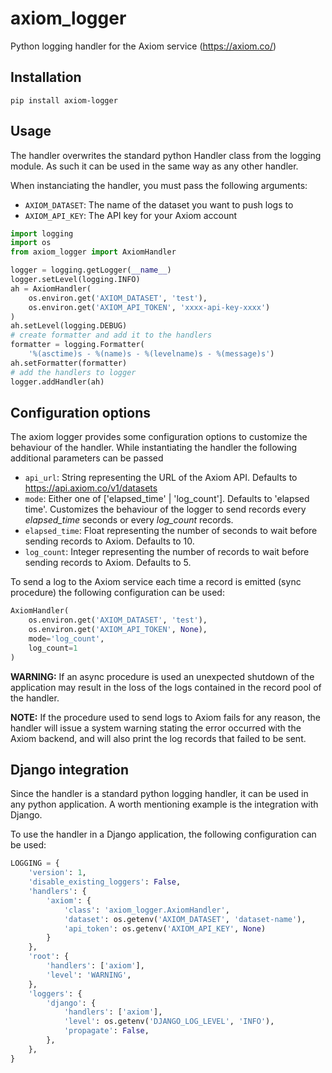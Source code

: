 # axiom_logger
Python logging handler for the Axiom service (https://axiom.co/)


## Installation

```
pip install axiom-logger
```

## Usage
The handler overwrites the standard python Handler class from the logging module.
As such it can be used in the same way as any other handler.

When instanciating the handler, you must pass the following arguments:
- `AXIOM_DATASET`: The name of the dataset you want to push logs to
- `AXIOM_API_KEY`: The API key for your Axiom account

```python
import logging
import os
from axiom_logger import AxiomHandler

logger = logging.getLogger(__name__)
logger.setLevel(logging.INFO)
ah = AxiomHandler(
    os.environ.get('AXIOM_DATASET', 'test'),
    os.environ.get('AXIOM_API_TOKEN', 'xxxx-api-key-xxxx')
)
ah.setLevel(logging.DEBUG)
# create formatter and add it to the handlers
formatter = logging.Formatter(
    '%(asctime)s - %(name)s - %(levelname)s - %(message)s')
ah.setFormatter(formatter)
# add the handlers to logger
logger.addHandler(ah)
```

## Configuration options
The axiom logger provides some configuration options to customize the behaviour of the handler.
While instantiating the handler the following additional parameters can be passed

* `api_url`: String representing the URL of the Axiom API. Defaults to https://api.axiom.co/v1/datasets
* `mode`: Either one of ['elapsed_time' | 'log_count']. Defaults to 'elapsed time'. Customizes the behaviour of the 
logger to send records every _elapsed_time_ seconds or every _log_count_ records.
* `elapsed_time`: Float representing the number of seconds to wait before sending records to Axiom. Defaults to 10.
* `log_count`: Integer representing the number of records to wait before sending records to Axiom. Defaults to 5.

To send a log to the Axiom service each time a record is emitted (sync procedure) the following configuration can be used:

```python
AxiomHandler(
    os.environ.get('AXIOM_DATASET', 'test'),
    os.environ.get('AXIOM_API_TOKEN', None),
    mode='log_count',
    log_count=1
)
```

__WARNING:__ If an async procedure is used an unexpected shutdown of the application may result in the loss of 
the logs contained in the record pool of the handler.  

__NOTE:__ If the procedure used to send logs to Axiom fails for any reason, the handler will issue a system warning 
stating the error occurred with the Axiom backend, and will also print the log records that failed to be sent.

## Django integration
Since the handler is a standard python logging handler, it can be used in any python application.
A worth mentioning example is the integration with Django.

To use the handler in a Django application, the following configuration can be used:

```python
LOGGING = {
    'version': 1,
    'disable_existing_loggers': False,
    'handlers': {
        'axiom': {
            'class': 'axiom_logger.AxiomHandler',
            'dataset': os.getenv('AXIOM_DATASET', 'dataset-name'),
            'api_token': os.getenv('AXIOM_API_KEY', None)
        }
    },
    'root': {
        'handlers': ['axiom'],
        'level': 'WARNING',
    },
    'loggers': {
        'django': {
            'handlers': ['axiom'],
            'level': os.getenv('DJANGO_LOG_LEVEL', 'INFO'),
            'propagate': False,
        },
    },
}
```